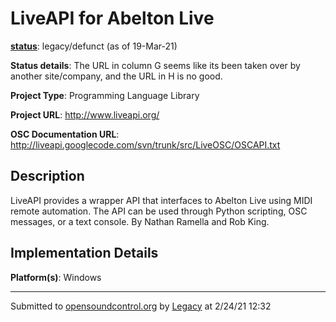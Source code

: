 # LiveAPI for Abelton Live

**[status](../implementation-status.html)**: legacy/defunct (as of 19-Mar-21)

**Status details**: 
The URL in column G seems like its been taken over by another site/company, and the URL in H is no good. 

**Project Type**: Programming Language Library

**Project URL**: <http://www.liveapi.org/>

**OSC Documentation URL**: <http://liveapi.googlecode.com/svn/trunk/src/LiveOSC/OSCAPI.txt>

## Description

LiveAPI provides a wrapper API that interfaces to Abelton Live using MIDI remote automation. The API can be used through Python scripting, OSC messages, or a text console. By Nathan Ramella and Rob King.

## Implementation Details

**Platform(s)**: Windows

---
Submitted to [opensoundcontrol.org](https://opensoundcontrol.org) by [Legacy](legacy-site.html) at 2/24/21 12:32
